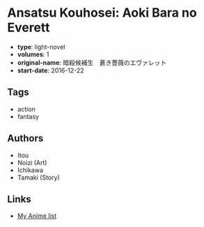 # Ansatsu Kouhosei: Aoki Bara no Everett

-   **type**: light-novel
-   **volumes**: 1
-   **original-name**: 暗殺候補生　蒼き薔薇のエヴァレット
-   **start-date**: 2016-12-22

## Tags

-   action
-   fantasy

## Authors

-   Itou
-   Noizi (Art)
-   Ichikawa
-   Tamaki (Story)

## Links

-   [My Anime list](https://myanimelist.net/manga/102596/Ansatsu_Kouhosei__Aoki_Bara_no_Everett)
